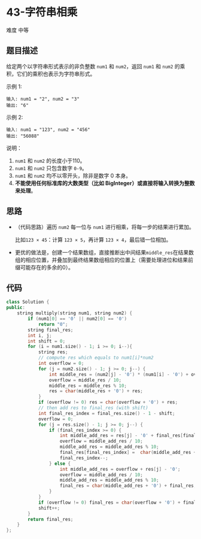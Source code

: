 # 43-字符串相乘

难度 中等



## 题目描述

给定两个以字符串形式表示的非负整数 `num1` 和 `num2`，返回 `num1` 和 `num2` 的乘积，它们的乘积也表示为字符串形式。

示例 1:

```
输入: num1 = "2", num2 = "3"
输出: "6"
```

示例 2:

```
输入: num1 = "123", num2 = "456"
输出: "56088"
```


说明：

1. `num1` 和 `num2` 的长度小于110。
2. `num1` 和 `num2` 只包含数字 `0-9`。
3. `num1` 和 `num2` 均不以零开头，除非是数字 0 本身。
4. **不能使用任何标准库的大数类型（比如 BigInteger）或直接将输入转换为整数来处理**。



## 思路

- （代码思路）遍历 `num2` 每一位与 `num1` 进行相乘，将每一步的结果进行累加。

  比如`123 × 45`：计算 `123 × 5`，再计算 `123 × 4`，最后错一位相加。

- 更优的做法是，创建一个结果数组，直接推断出中间结果`middle_res`在结果数组的相应位置，并叠加到最终结果数组相应的位置上（需要处理进位和结果前缀可能存在的多余的0）。

  


## 代码

```c++
class Solution {
public:
    string multiply(string num1, string num2) {
        if (num1[0] == '0' || num2[0] == '0')
            return "0";
        string final_res;
        int i, j;
        int shift = 0;
        for (i = num1.size() - 1; i >= 0; i--){
            string res;
            // compute res which equals to num1[i]*num2
            int overflow = 0;
            for (j = num2.size() - 1; j >= 0; j--) {
                int middle_res = (num2[j] - '0') * (num1[i] - '0') + overflow;
                overflow = middle_res / 10;
                middle_res = middle_res % 10;
                res = char(middle_res + '0') + res;
            }
            if (overflow != 0) res = char(overflow + '0') + res;
            // then add res to final_res (with shift)
            int final_res_index = final_res.size() - 1 - shift;
            overflow = 0;
            for (j = res.size() - 1; j >= 0; j--) {
                if (final_res_index >= 0) {
                    int middle_add_res = res[j] - '0' + final_res[final_res_index] - '0' + overflow;
                    overflow = middle_add_res / 10;
                    middle_add_res = middle_add_res % 10;
                    final_res[final_res_index] =  char(middle_add_res + '0');
                    final_res_index--;
                } else {
                    int middle_add_res = overflow + res[j] - '0';
                    overflow = middle_add_res / 10;
                    middle_add_res = middle_add_res % 10;
                    final_res = char(middle_add_res + '0') + final_res;
                }
            }
            if (overflow != 0) final_res = char(overflow + '0') + final_res;
            shift++;
        }
        return final_res;
    }
};
```



